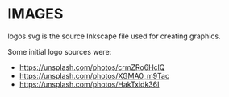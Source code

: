 # IMAGES

logos.svg is the source Inkscape file used for creating graphics.

Some initial logo sources were:

* https://unsplash.com/photos/crmZRo6HclQ
* https://unsplash.com/photos/XGMA0_m9Tac
* https://unsplash.com/photos/HakTxidk36I
